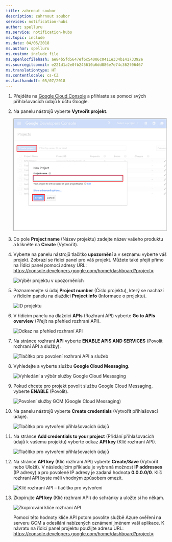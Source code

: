 ```yaml
---
title: zahrnout soubor
description: zahrnout soubor
services: notification-hubs
author: spelluru
ms.service: notification-hubs
ms.topic: include
ms.date: 04/06/2018
ms.author: spelluru
ms.custom: include file
ms.openlocfilehash: ae84b5fd5647ef6c54006c0411e334b14173392e
ms.sourcegitcommit: e221d1a2e0fb245610a6dd886e7e74c362f06467
ms.translationtype: HT
ms.contentlocale: cs-CZ
ms.lasthandoff: 05/07/2018
---
```

1. Přejděte na [Google Cloud Console](https://console.developers.google.com/cloud-resource-manager) a přihlaste se pomocí svých přihlašovacích údajů k účtu Google. 
2. Na panelu nástrojů vyberte **Vytvořit projekt**. 
   
    ![Vytvoření nového projektu](./media/mobile-services-enable-google-cloud-messaging/mobile-services-google-new-project.png)   
3. Do pole **Project name** (Název projektu) zadejte název vašeho produktu a klikněte na **Create** (Vytvořit).
4. Vyberte na panelu nástrojů tlačítko **upozornění** a v seznamu vyberte váš projekt. Zobrazí se řídicí panel pro váš projekt. Můžete také přejít přímo na řídicí panel pomocí adresy URL: https://console.developers.google.com/home/dashboard?project=<YOUR PROJECT NAME>

    ![Výběr projektu v upozorněních](./media/mobile-services-enable-google-cloud-messaging/alert-new-project.png)
5. Poznamenejte si údaj **Project number** (Číslo projektu), který se nachází v řídicím panelu na dlaždici **Project info** (Informace o projektu). 

    ![ID projektu](./media/mobile-services-enable-google-cloud-messaging/project-number.png)
6. V řídicím panelu na dlaždici **APIs** (Rozhraní API) vyberte **Go to APIs overview** (Přejít na přehled rozhraní API). 

    ![Odkaz na přehled rozhraní API](./media/mobile-services-enable-google-cloud-messaging/go-to-api-overview.png)
7. Na stránce rozhraní **API** vyberte **ENABLE APIS AND SERVICES** (Povolit rozhraní API a služby). 

    ![Tlačítko pro povolení rozhraní API a služeb](./media/mobile-services-enable-google-cloud-messaging/enable-api-services-button.png)
8. Vyhledejte a vyberte službu **Google Cloud Messaging**. 

    ![Vyhledání a výběr služby Google Cloud Messaging](./media/mobile-services-enable-google-cloud-messaging/search-select-gcm.png)
9. Pokud chcete pro projekt povolit službu Google Cloud Messaging, vyberte **ENABLE** (Povolit).

    ![Povolení služby GCM (Google Cloud Messaging)](./media/mobile-services-enable-google-cloud-messaging/enable-gcm-button.png)
10. Na panelu nástrojů vyberte **Create credentials** (Vytvořit přihlašovací údaje). 

    ![Tlačítko pro vytvoření přihlašovacích údajů](./media/mobile-services-enable-google-cloud-messaging/create-credentials-button.png)
11. Na stránce **Add credentials to your project** (Přidání přihlašovacích údajů k vašemu projektu) vyberte odkaz **API key** (Klíč rozhraní API). 

    ![Tlačítko pro vytvoření přihlašovacích údajů](./media/mobile-services-enable-google-cloud-messaging/api-key-button.png)    
12. Na stránce **API key** (Klíč rozhraní API) vyberte **Create/Save** (Vytvořit nebo Uložit). V následujícím příkladu je vybraná možnost **IP addresses** (IP adresy) a pro povolené IP adresy je zadaná hodnota **0.0.0.0/0**. Klíč rozhraní API byste měli vhodným způsobem omezit. 

    ![Klíč rozhraní API – tlačítko pro vytvoření](./media/mobile-services-enable-google-cloud-messaging/api-key-create-button.png)
13. Zkopírujte **API key** (Klíč rozhraní API) do schránky a uložte si ho někam. 

    ![Zkopírování klíče rozhraní API](./media/mobile-services-enable-google-cloud-messaging/copy-api-key.png)
   
    Pomocí této hodnoty klíče API potom povolíte službě Azure ověření na serveru GCM a odesílání nabízených oznámení jménem vaší aplikace. K návratu na řídicí panel projektu použijte adresu URL: https://console.developers.google.com/home/dashboard?project=<YOUR PROJECT NAME>

